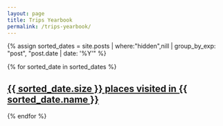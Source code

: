 ```yaml
---
layout: page
title: Trips Yearbook
permalink: /trips-yearbook/
---
```


<div class="row listrecent">
{% assign sorted_dates = site.posts | where:"hidden",nill | group_by_exp: "post", "post.date | date: '%Y'" %}

{% for sorted_date in sorted_dates %}
<div class="section-title col-md-12 mt-4">
<h2 id="{{ sorted_date.name }}"> <a class="smoothscroll" href="{{site.baseurl}}/trips-yearbook/{{ sorted_date.name }}/">{{ sorted_date.size }} places visited in {{ sorted_date.name }}</a></h2>
</div>

{% endfor %}
</div>